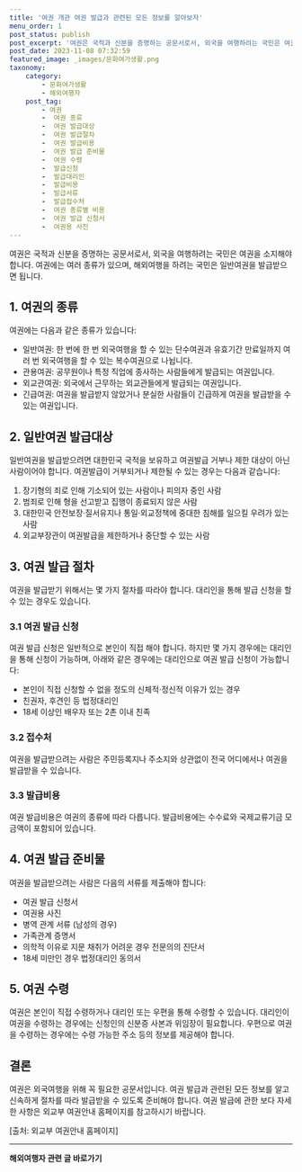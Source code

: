 ```yaml
---
title: '여권 개관 여권 발급과 관련된 모든 정보를 알아보자'
menu_order: 1
post_status: publish
post_excerpt: '여권은 국적과 신분을 증명하는 공문서로서, 외국을 여행하려는 국민은 여권을 소지해야 합니다. 여권에는 여러 종류가 있으며, 해외여행을 하려는 국민은 일반여권을 발급받으면 됩니다.'
post_date: 2023-11-08 07:32:59
featured_image: _images/문화여가생활.png
taxonomy:
    category:
        - 문화여가생활
        - 해외여행자
    post_tag:
        - 여권
        -  여권 종류
        -  여권 발급대상
        -  여권 발급절차
        -  여권 발급비용
        -  여권 발급 준비물
        -  여권 수령
        -  발급신청
        -  발급대리인
        -  발급비용
        -  발급서류
        -  발급접수처
        -  여권 종류별 비용
        -  여권 발급 신청서
        -  여권용 사진
---
```



여권은 국적과 신분을 증명하는 공문서로서, 외국을 여행하려는 국민은 여권을 소지해야 합니다. 여권에는 여러 종류가 있으며, 해외여행을 하려는 국민은 일반여권을 발급받으면 됩니다.

## 1. 여권의 종류

여권에는 다음과 같은 종류가 있습니다:
- 일반여권: 한 번에 한 번 외국여행을 할 수 있는 단수여권과 유효기간 만료일까지 여러 번 외국여행을 할 수 있는 복수여권으로 나뉩니다.
- 관용여권: 공무원이나 특정 직업에 종사하는 사람들에게 발급되는 여권입니다.
- 외교관여권: 외국에서 근무하는 외교관들에게 발급되는 여권입니다.
- 긴급여권: 여권을 발급받지 않았거나 분실한 사람들이 긴급하게 여권을 발급받을 수 있는 여권입니다.

## 2. 일반여권 발급대상

일반여권을 발급받으려면 대한민국 국적을 보유하고 여권발급 거부나 제한 대상이 아닌 사람이어야 합니다. 여권발급이 거부되거나 제한될 수 있는 경우는 다음과 같습니다:
1. 장기형의 죄로 인해 기소되어 있는 사람이나 피의자 중인 사람
2. 범죄로 인해 형을 선고받고 집행이 종료되지 않은 사람
3. 대한민국 안전보장·질서유지나 통일·외교정책에 중대한 침해를 일으킬 우려가 있는 사람
4. 외교부장관이 여권발급을 제한하거나 중단할 수 있는 사람

## 3. 여권 발급 절차

여권을 발급받기 위해서는 몇 가지 절차를 따라야 합니다. 대리인을 통해 발급 신청을 할 수 있는 경우도 있습니다.

### 3.1 여권 발급 신청 

여권 발급 신청은 일반적으로 본인이 직접 해야 합니다. 하지만 몇 가지 경우에는 대리인을 통해 신청이 가능하며, 아래와 같은 경우에는 대리인으로 여권 발급 신청이 가능합니다:
- 본인이 직접 신청할 수 없을 정도의 신체적·정신적 이유가 있는 경우
- 친권자, 후견인 등 법정대리인
- 18세 이상인 배우자 또는 2촌 이내 친족

### 3.2 접수처

여권을 발급받으려는 사람은 주민등록지나 주소지와 상관없이 전국 어디에서나 여권을 발급받을 수 있습니다.

### 3.3 발급비용

여권 발급비용은 여권의 종류에 따라 다릅니다. 발급비용에는 수수료와 국제교류기금 모금액이 포함되어 있습니다.

## 4. 여권 발급 준비물

여권을 발급받으려는 사람은 다음의 서류를 제출해야 합니다:
- 여권 발급 신청서
- 여권용 사진
- 병역 관계 서류 (남성의 경우)
- 가족관계 증명서
- 의학적 이유로 지문 채취가 어려운 경우 전문의의 진단서
- 18세 미만인 경우 법정대리인 동의서

## 5. 여권 수령

여권은 본인이 직접 수령하거나 대리인 또는 우편을 통해 수령할 수 있습니다. 대리인이 여권을 수령하는 경우에는 신청인의 신분증 사본과 위임장이 필요합니다. 우편으로 여권을 수령하는 경우에는 수령 가능한 주소 등의 정보를 제공해야 합니다.

## 결론

여권은 외국여행을 위해 꼭 필요한 공문서입니다. 여권 발급과 관련된 모든 정보를 알고 신속하게 절차를 따라 발급받을 수 있도록 준비해야 합니다. 여권 발급에 관한 보다 자세한 사항은 외교부 여권안내 홈페이지를 참고하시기 바랍니다.

[출처: 외교부 여권안내 홈페이지]
<!-- wp:separator -->
<hr class="wp-block-separator has-alpha-channel-opacity"/>
<!-- /wp:separator -->

<!-- wp:group {"backgroundColor":"base","layout":{"type":"constrained"}} -->
<div class="wp-block-group has-base-background-color has-background"><!-- wp:paragraph {"align":"center","fontSize":"medium"} -->
<p class="has-text-align-center has-large-font-size"><strong>해외여행자 관련 글 바로가기</strong></p>
<!-- /wp:paragraph -->


<!-- wp:latest-posts
{"categories":[{"id":14870,"count":19,"description":"","link":"https://uknowlaw.com/category/%ed%95%b4%ec%99%b8%ec%97%ac%ed%96%89%ec%9e%90/","name":"해외여행자","slug":"해외여행자","taxonomy":"category","parent":0,"meta":[],"_links":{"self":[{"href":"https://uknowlaw.com/wp-json/wp/v2/categories/14870"}],"collection":[{"href":"https://uknowlaw.com/wp-json/wp/v2/categories"}],"about":[{"href":"https://uknowlaw.com/wp-json/wp/v2/taxonomies/category"}],"wp:post_type":[{"href":"https://uknowlaw.com/wp-json/wp/v2/posts?categories=14870"}],"curies":[{"name":"wp","href":"https://api.w.org/{rel}","templated":true}]}}],"postsToShow":100,"excerptLength":28,"postLayout":"grid","columns":2,"featuredImageAlign":"left","featuredImageSizeSlug":"large","fontSize":"small"} /--></div>
<!-- /wp:group -->